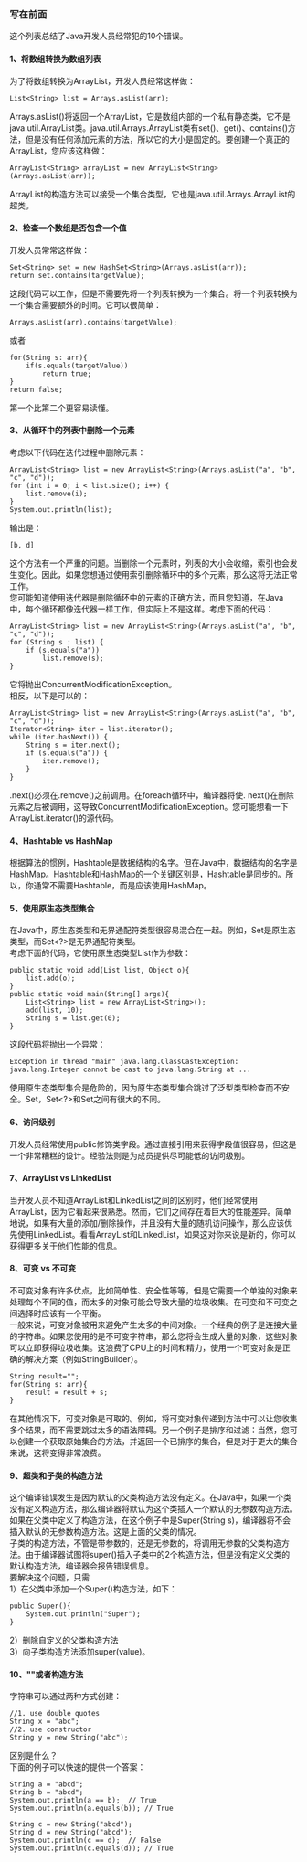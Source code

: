 ### **写在前面**  
这个列表总结了Java开发人员经常犯的10个错误。  
#### 1、将数组转换为数组列表  
为了将数组转换为ArrayList，开发人员经常这样做：  
```
List<String> list = Arrays.asList(arr);
```
Arrays.asList()将返回一个ArrayList，它是数组内部的一个私有静态类，它不是java.util.ArrayList类。java.util.Arrays.ArrayList类有set()、get()、contains()方法，但是没有任何添加元素的方法，所以它的大小是固定的。要创建一个真正的ArrayList，您应该这样做：  
```
ArrayList<String> arrayList = new ArrayList<String>(Arrays.asList(arr));
```
ArrayList的构造方法可以接受一个集合类型，它也是java.util.Arrays.ArrayList的超类。  
#### 2、检查一个数组是否包含一个值  
开发人员常常这样做：  
```
Set<String> set = new HashSet<String>(Arrays.asList(arr));
return set.contains(targetValue);
```
这段代码可以工作，但是不需要先将一个列表转换为一个集合。将一个列表转换为一个集合需要额外的时间。它可以很简单：  
```
Arrays.asList(arr).contains(targetValue);
```
或者  
```
for(String s: arr){
	if(s.equals(targetValue))
		return true;
}
return false;
```
第一个比第二个更容易读懂。  
#### 3、从循环中的列表中删除一个元素  
考虑以下代码在迭代过程中删除元素：  
```
ArrayList<String> list = new ArrayList<String>(Arrays.asList("a", "b", "c", "d"));
for (int i = 0; i < list.size(); i++) {
	list.remove(i);
}
System.out.println(list);
```
输出是：  
```
[b, d]
```
这个方法有一个严重的问题。当删除一个元素时，列表的大小会收缩，索引也会发生变化。因此，如果您想通过使用索引删除循环中的多个元素，那么这将无法正常工作。  
您可能知道使用迭代器是删除循环中的元素的正确方法，而且您知道，在Java中，每个循环都像迭代器一样工作，但实际上不是这样。考虑下面的代码：  
```
ArrayList<String> list = new ArrayList<String>(Arrays.asList("a", "b", "c", "d"));
for (String s : list) {
	if (s.equals("a"))
		list.remove(s);
}
```
它将抛出ConcurrentModificationException。  
相反，以下是可以的：  
```
ArrayList<String> list = new ArrayList<String>(Arrays.asList("a", "b", "c", "d"));
Iterator<String> iter = list.iterator();
while (iter.hasNext()) {
	String s = iter.next();
	if (s.equals("a")) {
		iter.remove();
	}
}
```
.next()必须在.remove()之前调用。在foreach循环中，编译器将使. next()在删除元素之后被调用，这导致ConcurrentModificationException。您可能想看一下ArrayList.iterator()的源代码。  
#### 4、Hashtable vs HashMap  
根据算法的惯例，Hashtable是数据结构的名字。但在Java中，数据结构的名字是HashMap。Hashtable和HashMap的一个关键区别是，Hashtable是同步的。所以，你通常不需要Hashtable，而是应该使用HashMap。  
#### 5、使用原生态类型集合  
在Java中，原生态类型和无界通配符类型很容易混合在一起。例如，Set是原生态类型，而Set<?>是无界通配符类型。  
考虑下面的代码，它使用原生态类型List作为参数：  
```
public static void add(List list, Object o){
	list.add(o);
}
public static void main(String[] args){
	List<String> list = new ArrayList<String>();
	add(list, 10);
	String s = list.get(0);
}
```
这段代码将抛出一个异常：  
```
Exception in thread "main" java.lang.ClassCastException: java.lang.Integer cannot be cast to java.lang.String at ...
```
使用原生态类型集合是危险的，因为原生态类型集合跳过了泛型类型检查而不安全。Set，Set<?>和Set<Object>之间有很大的不同。  
#### 6、访问级别  
开发人员经常使用public修饰类字段。通过直接引用来获得字段值很容易，但这是一个非常糟糕的设计。经验法则是为成员提供尽可能低的访问级别。  
#### 7、ArrayList vs LinkedList  
当开发人员不知道ArrayList和LinkedList之间的区别时，他们经常使用ArrayList，因为它看起来很熟悉。然而，它们之间存在着巨大的性能差异。简单地说，如果有大量的添加/删除操作，并且没有大量的随机访问操作，那么应该优先使用LinkedList。看看ArrayList和LinkedList，如果这对你来说是新的，你可以获得更多关于他们性能的信息。  
#### 8、可变 vs 不可变  
不可变对象有许多优点，比如简单性、安全性等等，但是它需要一个单独的对象来处理每个不同的值，而太多的对象可能会导致大量的垃圾收集。在可变和不可变之间选择时应该有一个平衡。  
一般来说，可变对象被用来避免产生太多的中间对象。一个经典的例子是连接大量的字符串。如果您使用的是不可变字符串，那么您将会生成大量的对象，这些对象可以立即获得垃圾收集。这浪费了CPU上的时间和精力，使用一个可变对象是正确的解决方案（例如StringBuilder）。  
```
String result="";
for(String s: arr){
	result = result + s;
}
```
在其他情况下，可变对象是可取的。例如，将可变对象传递到方法中可以让您收集多个结果，而不需要跳过太多的语法障碍。另一个例子是排序和过滤：当然，您可以创建一个获取原始集合的方法，并返回一个已排序的集合，但是对于更大的集合来说，这将变得非常浪费。  
#### 9、超类和子类的构造方法  
这个编译错误发生是因为默认的父类构造方法没有定义。在Java中，如果一个类没有定义构造方法，那么编译器将默认为这个类插入一个默认的无参数构造方法。如果在父类中定义了构造方法，在这个例子中是Super(String s)，编译器将不会插入默认的无参数构造方法。这是上面的父类的情况。  
子类的构造方法，不管是带参数的，还是无参数的，将调用无参数的父类构造方法。由于编译器试图将super()插入子类中的2个构造方法，但是没有定义父类的默认构造方法，编译器会报告错误信息。  
要解决这个问题，只需  
1）在父类中添加一个Super()构造方法，如下：  
```
public Super(){
    System.out.println("Super");
}
```
2）删除自定义的父类构造方法  
3）向子类构造方法添加super(value)。  
#### 10、""或者构造方法  
字符串可以通过两种方式创建：  
```
//1. use double quotes
String x = "abc";
//2. use constructor
String y = new String("abc");
```
区别是什么？  
下面的例子可以快速的提供一个答案：  
```
String a = "abcd";
String b = "abcd";
System.out.println(a == b);  // True
System.out.println(a.equals(b)); // True

String c = new String("abcd");
String d = new String("abcd");
System.out.println(c == d);  // False
System.out.println(c.equals(d)); // True
```




